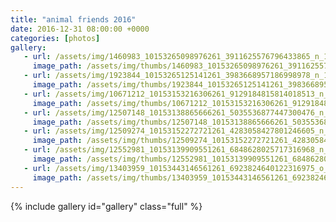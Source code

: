 ```yaml
---
title: "animal friends 2016"
date: 2016-12-31 08:00:00 +0000
categories: [photos]
gallery:
   - url: /assets/img/1460983_10153265098976261_3911625576796433865_n_10153265098976261.jpg
     image_path: /assets/img/thumbs/1460983_10153265098976261_3911625576796433865_n_10153265098976261.png
   - url: /assets/img/1923844_10153265125141261_3983668957186998978_n_10153265125141261.jpg
     image_path: /assets/img/thumbs/1923844_10153265125141261_3983668957186998978_n_10153265125141261.png
   - url: /assets/img/10671212_10153153216306261_9129184815814018513_n_10153153216306261.jpg
     image_path: /assets/img/thumbs/10671212_10153153216306261_9129184815814018513_n_10153153216306261.png
   - url: /assets/img/12507148_10153138865666261_5035536877447300476_n_10153138865666261.jpg
     image_path: /assets/img/thumbs/12507148_10153138865666261_5035536877447300476_n_10153138865666261.png
   - url: /assets/img/12509274_10153152272721261_4283058427801246605_n_10153152272721261.jpg
     image_path: /assets/img/thumbs/12509274_10153152272721261_4283058427801246605_n_10153152272721261.png
   - url: /assets/img/12552981_10153139909551261_6848628025717316968_n_10153139909551261.jpg
     image_path: /assets/img/thumbs/12552981_10153139909551261_6848628025717316968_n_10153139909551261.png
   - url: /assets/img/13403959_10153443146561261_6923824640122316975_o_10153443146561261.jpg
     image_path: /assets/img/thumbs/13403959_10153443146561261_6923824640122316975_o_10153443146561261.png
---
```

{% include gallery id="gallery" class="full" %}